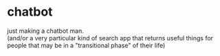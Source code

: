 # chatbot
just making a chatbot man.<br>
(and/or a very particular kind of search app that returns useful things for people that may be in a "transitional phase" of their life)
